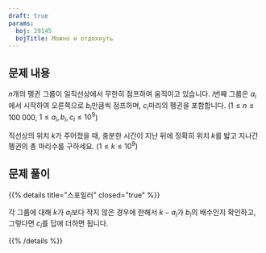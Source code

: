```yaml
---
draft: true
params:
  boj: 29145
  bojTitle: Можно и отдохнуть
---
```


## 문제 내용

$n$개의 펭귄 그룹이 일직선상에서 무한히 점프하여 움직이고 있습니다. $i$번째 그룹은 $a_i$에서 시작하여 오른쪽으로 $b_i$만큼씩 점프하며, $c_i$마리의 펭귄을 포함합니다. ($1 \le n \le 100\;000$, $1 \le a_i, b_i, c_i \le 10^9$)

직선상의 위치 $k$가 주어졌을 때, 충분한 시간이 지난 뒤에 정확히 위치 $k$를 밟고 지나간 펭귄의 총 마리수를 구하세요. ($1 \le k \le 10^9$)

## 문제 풀이

{{% details title="스포일러" closed="true" %}}

각 그룹에 대해 $k$가 $a_i$보다 작지 않은 경우에 한해서 $k - a_i$가 $b_i$의 배수인지 확인하고, 그렇다면 $c_i$를 답에 더하면 됩니다.

{{% /details %}}
